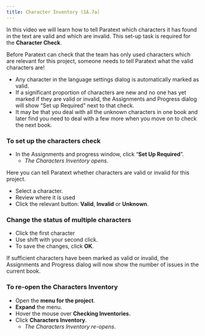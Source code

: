 ```yaml
---
title: Character Inventory (1A.7a)
---
```

In this video we will learn how to tell Paratext which characters it has found in the text are valid and which are invalid. This set-up task is required for the **Character Check**.

Before Paratext can check that the team has only used characters which are relevant for this project, someone needs to tell Paratext what the valid characters are!

-   Any character in the language settings dialog is automatically marked as valid.
-   If a significant proportion of characters are new and no one has yet marked if they are valid or invalid, the Assignments and Progress dialog will show “Set up Required” next to that check.
-   It may be that you deal with all the unknown characters in one book and later find you need to deal with a few more when you move on to check the next book.

### To set up the characters check

-   In the Assignments and progress window, click “**Set Up Required**”.  
    -  *The Characters Inventory opens*.

Here you can tell Paratext whether characters are valid or invalid for this project.

-   Select a character.
-   Review where it is used
-   Click the relevant button: **Valid**, **Invalid** or **Unknown**.

### Change the status of multiple characters

-   Click the first character
-   Use shift with your second click.
-   To save the changes, click **OK**.

If sufficient characters have been marked as valid or invalid, the Assignments and Progress dialog will now show the number of issues in the current book.

### To re-open the Characters Inventory

-   Open the **menu for the project**.
-   **Expand** the menu.
-   Hover the mouse over **Checking Inventories.**
-   Click **Characters Inventory**.  
    -  *The Characters Inventory re-opens*.

